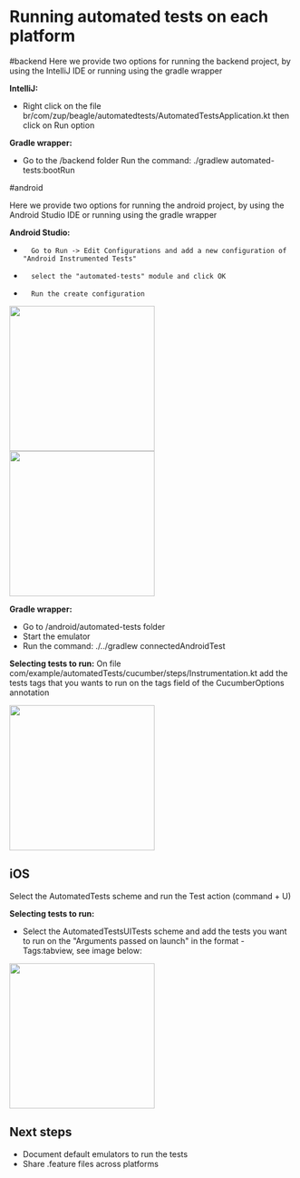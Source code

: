 # Running automated tests on each platform

#backend
Here we provide two options for running the backend project, by using the IntelliJ IDE or running using the gradle wrapper
	
**IntelliJ:**
	
* 	Right click on the file br/com/zup/beagle/automatedtests/AutomatedTestsApplication.kt then click on Run option
	
**Gradle wrapper:**
	
* 	Go to the /backend folder
	Run the command: ./gradlew automated-tests:bootRun


#android
	
Here we provide two options for running the android project, by using the Android Studio IDE or running using the gradle wrapper
	
**Android Studio:**

* 		Go to Run -> Edit Configurations and add a new configuration of "Android Instrumented Tests"
* 		select the "automated-tests" module and click OK
* 	 	Run the create configuration
		
<img src="https://i.ibb.co/3fpnNys/Captura-de-Tela-2020-09-28-a-s-14-10-31.png" height="256" />

<img src="https://i.ibb.co/HYMRG6Z/Captura-de-Tela-2020-09-28-a-s-14-10-44.png" height="256" />
			
**Gradle wrapper:**

* Go to /android/automated-tests folder
* Start the emulator
* Run the command: ./../gradlew connectedAndroidTest
	
**Selecting tests to run:**
	On file com/example/automatedTests/cucumber/steps/Instrumentation.kt add the tests tags that you wants to run on the tags field of the CucumberOptions annotation
	
<img src="https://i.ibb.co/17dn6Nw/Captura-de-Tela-2020-09-28-a-s-14-12-42.png" height="256" />


## iOS

Select the AutomatedTests scheme and run the Test action (command + U)

**Selecting tests to run:**

* Select the AutomatedTestsUITests scheme and add the tests you want to run on the "Arguments passed on launch" in the format -Tags:tabview, see image below:
	
<img src="https://i.ibb.co/M2GhFCF/Captura-de-Tela-2020-09-28-a-s-14-04-37.png" height="256" />

## Next steps

* Document default emulators to run the tests
* Share .feature files across platforms
